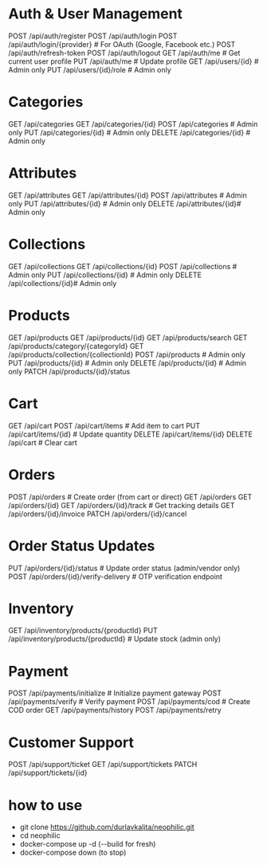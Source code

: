 # Auth & User Management

POST /api/auth/register
POST /api/auth/login
POST /api/auth/login/{provider} # For OAuth (Google, Facebook etc.)
POST /api/auth/refresh-token
POST /api/auth/logout
GET /api/auth/me # Get current user profile
PUT /api/auth/me # Update profile
GET /api/users/{id} # Admin only
PUT /api/users/{id}/role # Admin only

# Categories

GET /api/categories
GET /api/categories/{id}
POST /api/categories # Admin only
PUT /api/categories/{id} # Admin only
DELETE /api/categories/{id} # Admin only

# Attributes

GET /api/attributes
GET /api/attributes/{id}
POST /api/attributes # Admin only
PUT /api/attributes/{id} # Admin only
DELETE /api/attributes/{id}# Admin only

# Collections

GET /api/collections
GET /api/collections/{id}
POST /api/collections # Admin only
PUT /api/collections/{id} # Admin only
DELETE /api/collections/{id}# Admin only

# Products

GET /api/products
GET /api/products/{id}
GET /api/products/search
GET /api/products/category/{categoryId}
GET /api/products/collection/{collectionId}
POST /api/products # Admin only
PUT /api/products/{id} # Admin only
DELETE /api/products/{id} # Admin only
PATCH /api/products/{id}/status

# Cart

GET /api/cart
POST /api/cart/items # Add item to cart
PUT /api/cart/items/{id} # Update quantity
DELETE /api/cart/items/{id}
DELETE /api/cart # Clear cart

# Orders

POST /api/orders # Create order (from cart or direct)
GET /api/orders
GET /api/orders/{id}
GET /api/orders/{id}/track # Get tracking details
GET /api/orders/{id}/invoice
PATCH /api/orders/{id}/cancel

# Order Status Updates

PUT /api/orders/{id}/status # Update order status (admin/vendor only)
POST /api/orders/{id}/verify-delivery # OTP verification endpoint

# Inventory

GET /api/inventory/products/{productId}
PUT /api/inventory/products/{productId} # Update stock (admin only)

# Payment

POST /api/payments/initialize # Initialize payment gateway
POST /api/payments/verify # Verify payment
POST /api/payments/cod # Create COD order
GET /api/payments/history
POST /api/payments/retry

# Customer Support

POST /api/support/ticket
GET /api/support/tickets
PATCH /api/support/tickets/{id}

# how to use

- git clone https://github.com/durlavkalita/neophilic.git
- cd neophilic
- docker-compose up -d (--build for fresh)
- docker-compose down (to stop)
